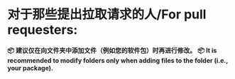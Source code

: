 # 对于那些提出拉取请求的人/For pull requesters:

**📦 建议仅在向文件夹中添加文件（例如您的软件包）时再进行修改。**
**📦 It is recommended to modify folders only when adding files to the folder (i.e., your package).**
